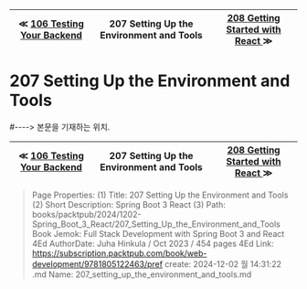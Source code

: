 
| ≪ [ 106 Testing Your Backend ](/books/packtpub/2024/1202-Spring_Boot_3_React/106_Testing_Your_Backend) | 207 Setting Up the Environment and Tools | [ 208 Getting Started with React ](/books/packtpub/2024/1202-Spring_Boot_3_React/208_Getting_Started_with_React) ≫ |
|:----:|:----:|:----:|

# 207 Setting Up the Environment and Tools
#----> 본문을 기재하는 위치.



| ≪ [ 106 Testing Your Backend ](/books/packtpub/2024/1202-Spring_Boot_3_React/106_Testing_Your_Backend) | 207 Setting Up the Environment and Tools | [ 208 Getting Started with React ](/books/packtpub/2024/1202-Spring_Boot_3_React/208_Getting_Started_with_React) ≫ |
|:----:|:----:|:----:|

> Page Properties:
> (1) Title: 207 Setting Up the Environment and Tools
> (2) Short Description: Spring Boot 3 React
> (3) Path: books/packtpub/2024/1202-Spring_Boot_3_React/207_Setting_Up_the_Environment_and_Tools
> Book Jemok: Full Stack Development with Spring Boot 3 and React 4Ed
> AuthorDate: Juha Hinkula / Oct 2023 / 454 pages 4Ed
> Link: https://subscription.packtpub.com/book/web-development/9781805122463/pref
> create: 2024-12-02 월 14:31:22
> .md Name: 207_setting_up_the_environment_and_tools.md

